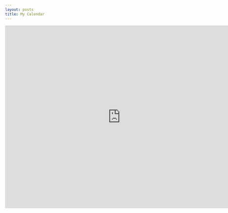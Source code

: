 ```yaml
---
layout: posts
title: My Calendar
---
```

<html lang="en">
<head>
    <meta charset="UTF-8">
    <meta name="My Calendar" content="width=device-width, initial-scale=1.0">
    <title>My Calendar using Google Calendar</title>
</head>
<body>
    <iframe src="https://calendar.google.com/calendar/embed?src=mahyeganeh82%40gmail.com&ctz=Asia%2FTehran" width="150%" height="600" frameborder="0" marginheight="0" marginwidth="0">Loading...</iframe>
</body>
</html>
